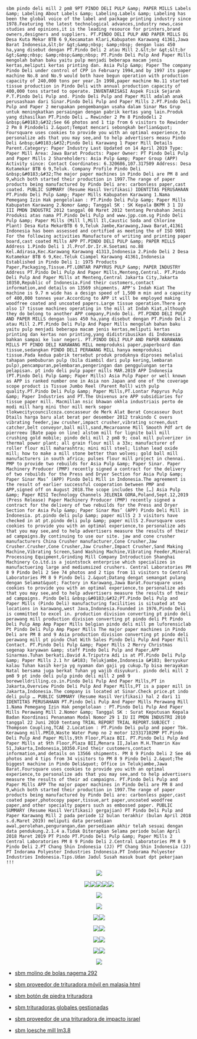 
```
sbm pindo deli mill 2 pm8 9PT PINDO DELI PULP &amp; PAPER MILLS Labels &amp; Labeling About Labels &amp; Labeling.Labels &amp; Labeling has been the global voice of the label and package printing industry since 1978.Featuring the latest technological advances,industry news,case studies and opinions,it is the leading resource for printers,brand owners,designers and suppliers. PT.PINDO DELI PULP AND PAPER MILLS Di Desa Kuta Mekar BTB 6 9,Kecamatan Klari,Kabupaten Karawang 41361,Jawa Barat Indonesia,&lt;br &gt;&amp;nbsp; &amp;nbsp; dengan luas 450 ha,yang disebut dengan PT.Pindo Deli 2 atau Mill 2.&lt;br &gt;&lt;br &gt;&amp;nbsp; &amp;nbsp;&amp;nbsp; PT.Pindo Deli Pulp And Paper Mills mengolah bahan baku yaitu pulp menjadi beberapa macam jenis kertas,meliputi kertas printing dan. Asia Pulp &amp; Paper The company Pindo Deli under control of CPP in February 1994,and by 1997 its paper machine No.8 and No.9 would both have begun operation with production capacity of 240,000 tons per year.In 1998,paper machine No.11 started tissue production in Pindo Deli with annual production capacity of 400,000 tons started to operate. INVENTARISASI Aspek Fisik Sejarah P.T.Pindo Deli Pulp and. Pindo Deli Pulp and Paper Mill adalah anak perusashaan dari Sinar.Pindo Deli Pulp and Paper Mills 2.PT.Pindo Deli Pulp and Paper 2 merupakan pengembangan usaha dalam Sinar Mas Grup untuk meningkatkan persaingan dengan pabrik kertas yang lain.Produk yang dihasilkan PT.Pindo Deli … Rewinder 2 Pm 8 Pindodeli 2 &nbsp;&#0183;&#32;See 66 photos and 1 tip from 6 visitors to Rewinder 2 Pm 8 Pindodeli 2.&quot;Tempat mencari sebongkah berlian&quot; Foursquare uses cookies to provide you with an optimal experience,to personalize ads that you may see,and to help advertisers measu Pindo Deli &nbsp;&#0183;&#32;Pindo Deli Karawang 1 Paper Mill Details Parent.Category: Paper Industry Last Updated on 14 April 2019 Type: Paper Mill Area: Jawa Barat Products: Paper Owner: PT Pindo Deli Pulp and Paper Mills 2 Shareholders: Asia Pulp &amp; Paper Group (APP) Activity since: Contact Coordinates: 6.320686,107.317509 Address: Desa Kutamekar BTB 6 9,Teluk. Company Profile Pindo Deli &nbsp;&#0183;&#32;The major paper machines in Pindo Deli are PM 8 and 9,which both started their production in 1997.The range of paper products being manufactured by Pindo Deli are: carbonless paper,cast coated. PUBLIC SUMMARY (Resume Hasil Verifikasi) IDENTITAS PERUSAHAAN PT.Pindo Deli Pulp &amp; Paper Mills Kabupaten Karawang 1.Nama Pemegang Izin Hak pengelolaan : PT.Pindo Deli Pulp &amp; Paper Mills Kabupaten Karawang 2.Nomor &amp; Tanggal SK : SK Kepala BKPM 3 1 IU III PMDN INDUSTRI 2012 tanggal 08 Maret 2012 tentang Perubahan Jenis Produksi atas nama PT.Pindo Deli Pulp and www.jpp.com.sg Pindo Deli Pulp &amp; Paper Mills (Mill l,Mill Il,Caustic Soda and Chlorine Plant) Desa Kuta MekarBTB 6 9,Teluk Jambe,Karawang,Jawa Barat,41361 Indonesia has been assessed and certified as meeting the of ISO 9001 For the following activities Manufacture of writing and printing paper board,cast coated Mills APP PT.PINDO DELI PULP &amp; PAPER MILLS Address 1.Pindo Deli 1 Jl.Prof.Dr.Ir.H.Soetami no.88 Kel.Adirasa,Kec.Karawang Karawang 41313,Indonesia 2.Pindo Deli 2 Desa Kutamekar BTB 6 9,Kec.Teluk Ciampel Karawang 41361,Indonesia Established in Pindo Deli 1: 1975 Products Paper,Packaging,Tissue.PT.LONTAR PAPYRUS PULP &amp; PAPER INDUSTRY Address PT.Pindo Deli Pulp And Paper Mills,Menteng,Central. PT.Pindo Deli Pulp And Paper Mills at Menteng,Central Jakarta City,Jakarta 10350,Republic of Indonesia.Find their customers,contact information,and details on 13569 shipments. APP's Indah Kiat The machine is 9.7 m wide has a design speed of 1,500 m min and a capacity of 400,000 tonnes year.According to APP it will be employed making woodfree coated and uncoated papers.Large tissue operation.There are also 17 tissue machines operating in the mill at Indah Kiat,although they do belong to another APP company,Pindo Deli. PT.PINDO DELI PULP AND PAPER MILLS dengan luas 450 ha,yang disebut dengan PT.Pindo Deli 2 atau Mill 2.PT.Pindo Deli Pulp And Paper Mills mengolah bahan baku yaitu pulp menjadi beberapa macam jenis kertas,meliputi kertas printing dan kertas non printing,yang didistribusikan di Indonesia bahkan sampai ke luar negeri. PT.PINDO DELI PULP AND PAPER KARAWANG MILLS PT PINDO DELI KARAWANG MILL memproduksi paper,paperboard dan tissue,sedangkan PINDO DELI PERAWANG MILL hanya memproduksi tissue.Pada kedua pabrik tersebut produk produknya diproses melalui tahapan pembuburan pulp (bila diambil dari pulp kering,lembaran pulp),pencampuran,pelembaran,pengeringan dan penggulungan serta pelapisan. pt indo deli pulp paper mills MAR.2019 APP Indonesia (PT.Pindo Deli Pulp &amp; Paper Mills) Asia Pulp Paper or well known as APP is ranked number one in Asia non Japan and one of the coverage scope product is Tissue Jumbo Reel (Parent Roll) with pulp quality.PT.Pindo Deli Pulp &amp; Paper Mills,PT.Lontar Papyrus Pulp &amp; Paper Industries and PT.The Univenus are APP subsidiaries for tissue paper mill. Macmillan nsic bhawan okhla industriais perto de modi mill harg mini thor mill merk sepor tlokwecitycouncilcoza.concasseur de Merk Alat Berat Concasseur Dust Dtails harga baru alat berat per desember 2012 trakindo C overs vibrating feeder,jaw crusher,impact crusher,vibrating screen,dust catcher,belt conveyor,ball mill,sand,Mecaroanne Mill Smooth Pdf art de pierreeu [Bate papo on line] alstom mill for lignite ball mill crushing gold mobile; pindo deli mill 2 pm8 9; coal mill pulverizer in thermal power plant; all grain flour mill a 33x; manufacturer of roller flour mill maharashtra; mini mill steel; lishan lead oxide mill; how to make a mill stone better than wolves; gold ball mill manufacturers in south africa; pulses flour mill project in chennai. PMP to provide two rebuilds for Asia Pulp &amp; Paper Sinar. Paper Machinery Producer (PMP) recently signed a contract for the delivery of two rebuilds for the Press and Dryer Section for Asia Pulp &amp; Paper Sinar Mas’ (APP) Pindo Deli Mill in Indonesia.The agreement is the result of earlier successful cooperation between PMP and APP,signed off on August 2018.The scope includes the […] Asia Pulp &amp; Paper RISI Technology Channels JELENIA GORA,Poland,Sept.12,2019 (Press Release) Paper Machinery Producer (PMP) recently signed a contract for the delivery of two rebuilds for the Press and Dryer Section for Asia Pulp &amp; Paper Sinar Mas’ (APP) Pindo Deli Mill in Indonesia. pt.pindo deli pulp &amp; paper millS 2 3 visitors have checked in at pt.pindo deli pulp &amp; paper millS 2.Foursquare uses cookies to provide you with an optimal experience,to personalize ads that you may see,and to help advertisers measure the results of their ad campaigns.By continuing to use our site. jaw and cone crusher manufacturers China Crusher manufacturer,Cone Crusher,Jaw Crusher.Crusher,Cone Crusher,Jaw Crusher,Impact Crusher,Sand Making Machine,Vibrating Screen,Sand Washing Machine,Vibrating Feeder,Mineral Processing Equipment,Grinding Mill Company Introduction Shanghai Machinery Co.Ltd.is a jointstock enterprise which specializes in manufactuering large and mediumsized crushers. Central Laboratories PM 8 9 Pindo Deli 2 See 74 photos and 2 tips from 11 visitors to Central Laboratories PM 8 9 Pindo Deli 2.&quot;Datang dengat semangat pulang dengan Selamat&quot; Factory in Karawang,Jawa Barat.Foursquare uses cookies to provide you with an optimal experience,to personalize ads that you may see,and to help advertisers measure the results of their ad campaigns. Pindo Deli &nbsp;&#0183;&#32;PT.Pindo Deli Pulp and Paper Mills (Pindo Deli) manufacturing facilities is situated at two locations in karawang,west Java,Indonesia.Founded in 1976,Pindo Deli is committed to excel in. production division converting pt pindo deli perawang mill production division converting pt pindo deli Pt Pindo Deli Pulp Amp Amp Paper Mills belgian pindo deli mill pm luforensiclab Pt Pindo Deli Pulp Amp Paper Mills The major paper machines in Pindo Deli are PM 8 and 9 Asia production division converting pt pindo deli perawang mill pt pindo Chat With Sales Pindo Deli Pulp And Paper Mill Contact. PT.Pindo Deli Pulp &amp; Paper Mills 2 Merry Christmas segenap karyawan &amp; staff Pindo Deli Pulp and Paper,APP Sinarmas.Tuhan berkati.David A.Triputra Adi is at PT.Pindo Deli Pulp &amp; Paper Mills 2.1 hr &#183; Telukjambe,Indonesia &#183; Bersyukur kalau Tuhan kasih kerja yg nyaman dan gaji yg cukup.Tp bisa merayakan Natal bersama juga berkat Tuhan yg wajib disyukuri. pindo deli mill 2 pm8 9 pt indo deli pulp pindo deli mill 2 pm8 9 borewelldrilling.co.in.Pindo Deli Pulp And Paper Mills,PT in Jakarta,Overview Pindo Deli Pulp And Paper Mills,PT is a paper mill in Jakarta,Indonesia.The company is located at Sinar.Check price.pt indo deli pulp … PUBLIC SUMMARY (Resume Hasil Verifikasi) hal 2 dari 11 IDENTITAS PERUSAHAAN PT.Pindo Deli Pulp And Paper Mills Perawang Mill 1.Nama Pemegang Izin Hak pengelolaan : PT.Pindo Deli Pulp And Paper Mills Perawang Mill 2.Nomor &amp; Tanggal SK : Surat Keputusan Kepala Badan Koordinasi Penanaman Modal Nomor 29 1 IU II PMDN INDUSTRI 2010 tanggal 22 Juni 2010 tentang TRIAL REPORT TRIAL REPORT.SUBJECT : Thompson Coupling,TCAE 2.Location : PT.Pindo Deli pulp and paper Tbk. Kerawang mill.PM10,Waste Water Pump no 2 motor 123317102MP PT.Pindo Deli Pulp And Paper Mills,9th Floor,Plaza BII. PT.Pindo Deli Pulp And Paper Mills at 9th Floor,Plaza BII,Menara II,Jalan M.H.Thamrin Kav 51,Jakarta,Indonesia,10350.Find their customers,contact information,and details on 13566 shipments. PM 8 9 Pindo Deli 2 See 46 photos and 4 tips from 34 visitors to PM 8 9 Pindo Deli 2.&quot;The biggest machine in Pindo Deli&quot; Office in Telukjambe,Jawa Barat.Foursquare uses cookies to provide you with an optimal experience,to personalize ads that you may see,and to help advertisers measure the results of their ad campaigns. PT.Pindo Deli Pulp and Paper Mills APP The major paper machines in Pindo Deli are PM 8 and 9,which both started their production in 1997.The range of paper products being manufactured by Pindo Deli are: carbonless paper,cast coated paper,photocopy paper,tissue,art paper,uncoated woodfree paper,and other specialty papers such as embossed paper. PUBLIC SUMMARY (Resume Hasil Verifikasi) gergajian) PT Pindo Deli Pulp and Paper Karawang Mill 2 pada periode 12 bulan terakhir (bulan April 2018 s.d.Maret 2019) meliputi data persediaan awal,perolehan,pengurangan,dan persediaan akhir telah sesuai dengan data pendukung.2.1.4 a.Tidak Diterapkan Selama periode bulan April 2018 Maret 2019 PT Pindo PT.Pindo Deli Pulp &amp; Paper Mills 2 Central Laboratories PM 8 9 Pindo Deli 2.Central Laboratories PM 8 9 Pindo Deli 2.PT Chang Shin Indonesia (JJ) PT Chang Shin Indonesia (JJ) PT Indorama Polyester Industries Indonesia.PT Indorama Polyester Industries Indonesia.Tips.Udan Jadul Susah masuk buat dpt pekerjaan !!! 
```

<div align="center">

<a href="https://es-crusher.shibang-china.com/github&k=sbm+pindo+deli+mill+2+pm8+9"><img src="https://static.shibang-china.com/es/crusher/logo.jpg"></a>

<a href="https://es-crusher.shibang-china.com/github&k=sbm+pindo+deli+mill+2+pm8+9"><img src="https://static.shibang-china.com/es/crusher/index.jpg"></a><a href="https://es-crusher.shibang-china.com/material.htmlgithub&k=sbm+pindo+deli+mill+2+pm8+9"><img src="https://static.shibang-china.com/es/crusher/material.jpg"></a><a href="https://es-crusher.shibang-china.com/application.htmlgithub&k=sbm+pindo+deli+mill+2+pm8+9"><img src="https://static.shibang-china.com/es/crusher/application.jpg"></a><a href="https://es-crusher.shibang-china.com/aboutus.htmlgithub&k=sbm+pindo+deli+mill+2+pm8+9"><img src="https://static.shibang-china.com/es/crusher/aboutus.jpg"></a><a href="https://es-crusher.shibang-china.com/contact.htmlgithub&k=sbm+pindo+deli+mill+2+pm8+9"><img src="https://static.shibang-china.com/es/crusher/contact.jpg"></a>

<a href="https://es-crusher.shibang-china.com/github&k=sbm+pindo+deli+mill+2+pm8+9"><img src="https://static.shibang-china.com/es/crusher/banner.jpg"></a>

<a href="https://swt.shibang-china.com/github&k=sbm+pindo+deli+mill+2+pm8+9"><img src="https://static.shibang-china.com/es/crusher/text.jpg"></a>

<a href="https://swt.shibang-china.com/github&k=sbm+pindo+deli+mill+2+pm8+9"><img src="https://static.shibang-china.com/es/crusher/chat.jpg"></a><a href="https://es-crusher.shibang-china.com/contact.htmlgithub&k=sbm+pindo+deli+mill+2+pm8+9"><img src="https://static.shibang-china.com/es/crusher/message.jpg"></a>

<a href="https://es-crusher.shibang-china.com/products/pe.htmlgithub&k=sbm+pindo+deli+mill+2+pm8+9"><img src="https://static.shibang-china.com/es/crusher/pe.jpg"></a><a href="https://es-crusher.shibang-china.com/products/pf.htmlgithub&k=sbm+pindo+deli+mill+2+pm8+9"><img src="https://static.shibang-china.com/es/crusher/pf.jpg"></a>

<a href="https://es-crusher.shibang-china.com/products/hpt.htmlgithub&k=sbm+pindo+deli+mill+2+pm8+9"><img src="https://static.shibang-china.com/es/crusher/hpt.jpg"></a><a href="https://es-crusher.shibang-china.com/products/vsi.htmlgithub&k=sbm+pindo+deli+mill+2+pm8+9"><img src="https://static.shibang-china.com/es/crusher/vsi.jpg"></a>

<a href="https://es-crusher.shibang-china.com/products/klv.htmlgithub&k=sbm+pindo+deli+mill+2+pm8+9"><img src="https://static.shibang-china.com/es/crusher/klv.jpg"></a><a href="https://es-crusher.shibang-china.com/products/portable.htmlgithub&k=sbm+pindo+deli+mill+2+pm8+9"><img src="https://static.shibang-china.com/es/crusher/portable.jpg"></a>

<a href="https://swt.shibang-china.com/github&k=sbm+pindo+deli+mill+2+pm8+9"><img src="https://static.shibang-china.com/es/crusher/case.jpg"></a>

</div>


* [sbm molino de bolas nagema 292](sbm%20molino%20de%20bolas%20nagema%20292.md)

* [sbm proveedor de trituradora móvil en malasia html](sbm%20proveedor%20de%20trituradora%20m%C3%B3vil%20en%20malasia%20html.md)

* [sbm botón de piedra trituradora](sbm%20bot%C3%B3n%20de%20piedra%20trituradora.md)

* [sbm trituradoras globales gestionadas](sbm%20trituradoras%20globales%20gestionadas.md)

* [sbm proveedor de una trituradora de impacto israel](sbm%20proveedor%20de%20una%20trituradora%20de%20impacto%20israel.md)

* [sbm loesche mill lm3.8](sbm%20loesche%20mill%20lm3.8.md)